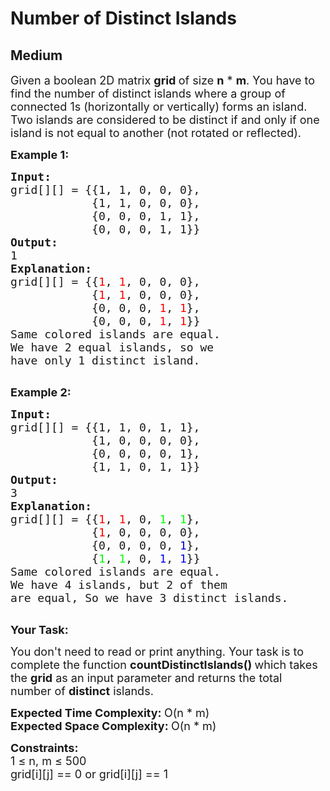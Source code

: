 # Number of Distinct Islands
## Medium
<div class="problems_problem_content__Xm_eO"><p><span style="font-size:18px">Given a boolean 2D matrix <strong>grid&nbsp;</strong>of size <strong>n</strong> * <strong>m</strong>. You have to find the number of distinct islands where a group of connected 1s (horizontally or vertically) forms an island. Two islands are considered to be distinct if and only if one island is not equal to another (not rotated or reflected).</span></p>

<p><strong><span style="font-size:18px">Example 1:</span></strong></p>

<pre><span style="font-size:18px"><strong>Input:</strong></span>
<span style="font-size:18px">grid[][] = {{1, 1, 0, 0, 0},
            {1, 1, 0, 0, 0},
            {0, 0, 0, 1, 1},
            {0, 0, 0, 1, 1}}</span>
<span style="font-size:18px"><strong>Output:</strong></span>
<span style="font-size:18px">1</span>
<span style="font-size:18px"><strong>Explanation:</strong></span>
<span style="font-size:18px">grid[][] = {{<span style="color: rgb(255, 0, 0); --darkreader-inline-color: #ff1a1a;" data-darkreader-inline-color="">1</span>, <span style="color: rgb(255, 0, 0); --darkreader-inline-color: #ff1a1a;" data-darkreader-inline-color="">1</span>, 0, 0, 0}, 
&nbsp;           {<span style="color: rgb(255, 0, 0); --darkreader-inline-color: #ff1a1a;" data-darkreader-inline-color="">1</span>, <span style="color: rgb(255, 0, 0); --darkreader-inline-color: #ff1a1a;" data-darkreader-inline-color="">1</span>, 0, 0, 0}, 
&nbsp;           {0, 0, 0, <span style="color: rgb(255, 0, 0); --darkreader-inline-color: #ff1a1a;" data-darkreader-inline-color="">1</span>, <span style="color: rgb(255, 0, 0); --darkreader-inline-color: #ff1a1a;" data-darkreader-inline-color="">1</span>}, 
&nbsp;           {0, 0, 0, <span style="color: rgb(255, 0, 0); --darkreader-inline-color: #ff1a1a;" data-darkreader-inline-color="">1</span>, <span style="color: rgb(255, 0, 0); --darkreader-inline-color: #ff1a1a;" data-darkreader-inline-color="">1</span>}}
Same colored islands are equal.
We have 2 equal islands, so we 
have only 1 distinct island.</span>

</pre>

<p><strong><span style="font-size:18px">Example 2:</span></strong></p>

<pre><span style="font-size:18px"><strong>Input:</strong></span>
<span style="font-size:18px">grid[][] = {{1, 1, 0, 1, 1},
&nbsp;           {1, 0, 0, 0, 0},
&nbsp;           {0, 0, 0, 0, 1},
&nbsp;           {1, 1, 0, 1, 1}}</span>
<span style="font-size:18px"><strong>Output:</strong></span>
<span style="font-size:18px">3</span>
<span style="font-size:18px"><strong>Explanation:
</strong>grid[][] = {{<span style="color: rgb(255, 0, 0); --darkreader-inline-color: #ff1a1a;" data-darkreader-inline-color="">1</span>, <span style="color: rgb(255, 0, 0); --darkreader-inline-color: #ff1a1a;" data-darkreader-inline-color="">1</span>, 0, <span style="color: rgb(0, 255, 0); --darkreader-inline-color: #1aff1a;" data-darkreader-inline-color="">1</span>, <span style="color: rgb(0, 255, 0); --darkreader-inline-color: #1aff1a;" data-darkreader-inline-color="">1</span>}, 
&nbsp;           {<span style="color: rgb(255, 0, 0); --darkreader-inline-color: #ff1a1a;" data-darkreader-inline-color="">1</span>, 0, 0, 0, 0}, 
&nbsp;           {0, 0, 0, 0, <span style="color: rgb(0, 0, 205); --darkreader-inline-color: #5190ff;" data-darkreader-inline-color="">1</span>}, 
&nbsp;           {<span style="color: rgb(0, 255, 0); --darkreader-inline-color: #1aff1a;" data-darkreader-inline-color="">1</span>, <span style="color: rgb(0, 255, 0); --darkreader-inline-color: #1aff1a;" data-darkreader-inline-color="">1</span>, 0, <span style="color: rgb(0, 0, 255); --darkreader-inline-color: #337dff;" data-darkreader-inline-color="">1</span>, <span style="color: rgb(0, 0, 255); --darkreader-inline-color: #337dff;" data-darkreader-inline-color="">1</span>}}</span>
<span style="font-size:18px">Same colored islands are equal.
We have 4 islands, but 2 of them
are equal, So we have 3 distinct islands.</span>

</pre>

<p><span style="font-size:18px"><strong>Your Task:</strong></span></p>

<p><span style="font-size:18px">You don't need to read or print anything. Your task is to complete the function <strong>countDistinctIslands()&nbsp;</strong>which takes the <strong>grid</strong> as an input parameter and returns the total number of <strong>distinct</strong> islands.</span></p>

<p><span style="font-size:18px"><strong>Expected Time Complexity:&nbsp;</strong>O(n * m)<br>
<strong>Expected Space Complexity:&nbsp;</strong>O(n * m)</span></p>

<p><span style="font-size:18px"><strong>Constraints:</strong><br>
1 ≤ n, m ≤ 500<br>
grid[i][j] == 0 or grid[i][j] == 1</span></p>

<ul>
</ul>
</div>